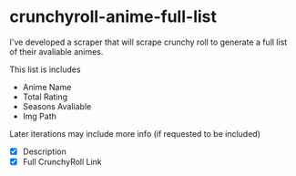 # crunchyroll-anime-full-list

I've developed a scraper that will scrape crunchy roll to generate a full list of their avaliable animes.

This list is includes
  - Anime Name
  - Total Rating
  - Seasons Avaliable
  - Img Path

Later iterations may include more info (if requested to be included)
  - [x] Description
  - [x] Full CrunchyRoll Link
